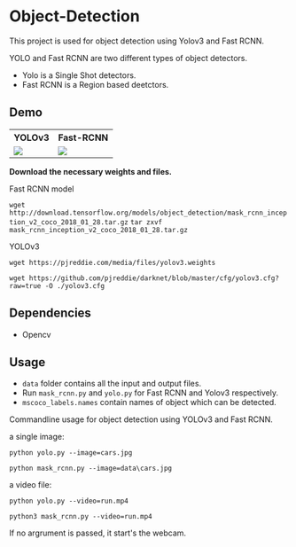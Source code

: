# Object-Detection
This project is used for object detection using Yolov3 and Fast RCNN.

YOLO and Fast RCNN are two different types of object detectors.
- Yolo is a Single Shot detectors.
- Fast RCNN is a Region based deetctors.

## Demo
<table>
  <tr>
    <th>YOLOv3</th>
    <th>Fast-RCNN</th>
  </tr>
  <tr>
    <td>
      <img src="https://github.com/vjgpt/Object-Detection/blob/837d09419842bd404ad6c36ccf3898fec7a39352/data/yolo.gif">
    </td>
    <td>
      <img src="https://github.com/vjgpt/Object-Detection/blob/eddf8ec8b102b35b6efe36f954232fb90ee9e8f9/data/rcnn.gif">
    </td>
  </tr>
</table>

**Download the necessary weights and files.**

Fast RCNN model

`wget http://download.tensorflow.org/models/object_detection/mask_rcnn_inception_v2_coco_2018_01_28.tar.gz` `tar zxvf mask_rcnn_inception_v2_coco_2018_01_28.tar.gz`

YOLOv3

`wget https://pjreddie.com/media/files/yolov3.weights`

`wget https://github.com/pjreddie/darknet/blob/master/cfg/yolov3.cfg?raw=true -O ./yolov3.cfg`

## Dependencies
- Opencv

## Usage
- `data` folder contains all the input and output files.
- Run `mask_rcnn.py` and `yolo.py` for Fast RCNN and Yolov3 respectively.
- `mscoco_labels.names` contain names of object which can be detected.

Commandline usage for object detection using YOLOv3 and Fast RCNN.

a single image:

`python yolo.py --image=cars.jpg`
  
`python mask_rcnn.py --image=data\cars.jpg`
  
a video file:

`python yolo.py --video=run.mp4`
  
`python3 mask_rcnn.py --video=run.mp4`

If no argrument is passed, it start's the webcam.
